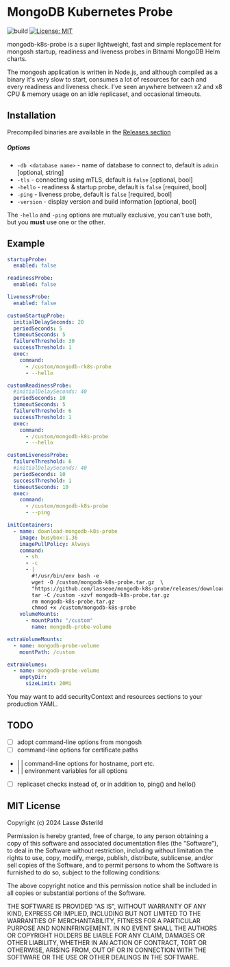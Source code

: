 # MongoDB Kubernetes Probe

![build](https://github.com/lasseoe/mongodb-k8s-probe/actions/workflows/ci.yml/badge.svg)
[![License: MIT](https://img.shields.io/badge/License-MIT-brightgreen.svg)](https://opensource.org/licenses/MIT)

mongodb-k8s-probe is a super lightweight, fast and simple replacement for mongosh startup, readiness and liveness probes in Bitnami MongoDB Helm charts.

The mongosh application is written in Node.js, and although compiled as a binary it's very slow to start, consumes a lot of resources for each and every readiness and liveness check. I've seen anywhere between x2 and x8 CPU & memory usage on an idle replicaset, and occasional timeouts.

## Installation

Precompiled binaries are available in the [Releases section](https://github.com/lasseoe/mongodb-k8s-probe/releases)

##### Options

 - `-db <database name>` - name of database to connect to, default is `admin` [optional, string]
 - `-tls` - connecting using mTLS, default is `false` [optional, bool]
 - `-hello` - readiness & startup probe, default is `false` [required, bool]
 - `-ping` - liveness probe, default is `false` [required, bool]
 - `-version` - display version and build information [optional, bool]

The `-hello` and `-ping` options are mutually exclusive, you can't use both, but you **must** use one or the other.

## Example

```yaml
startupProbe:
  enabled: false

readinessProbe:
  enabled: false

livenessProbe:
  enabled: false

customStartupProbe:
  initialDelaySeconds: 20
  periodSeconds: 5
  timeoutSeconds: 5
  failureThreshold: 30
  successThreshold: 1
  exec:
    command:
      - /custom/mongodb-rk8s-probe
      - --hello

customReadinessProbe:
  #initialDelaySeconds: 40
  periodSeconds: 10
  timeoutSeconds: 5
  failureThreshold: 6
  successThreshold: 1
  exec:
    command:
      - /custom/mongodb-k8s-probe
      - --hello

customLivenessProbe:
  failureThreshold: 6
  #initialDelaySeconds: 40
  periodSeconds: 10
  successThreshold: 1
  timeoutSeconds: 10
  exec:
    command:
      - /custom/mongodb-k8s-probe
      - --ping

initContainers:
  - name: download-mongodb-k8s-probe
    image: busybox:1.36
    imagePullPolicy: Always
    command:
      - sh
      - -c
      - |
        #!/usr/bin/env bash -e
        wget -O /custom/mongodb-k8s-probe.tar.gz  \
        "https://github.com/lasseoe/mongodb-k8s-probe/releases/download/vX.X.X/mongodb-k8s-probe_linux_amd64.tar.gz"
        tar -C /custom -xzvf mongodb-k8s-probe.tar.gz
        rm mongodb-k8s-probe.tar.gz
        chmod +x /custom/mongodb-k8s-probe
    volumeMounts:
      - mountPath: "/custom"
        name: mongodb-probe-volume

extraVolumeMounts:
  - name: mongodb-probe-volume
    mountPath: /custom

extraVolumes:
  - name: mongodb-probe-volume
    emptyDir:
      sizeLimit: 20Mi
```

You may want to add securityContext and resources sections to your production YAML.


## TODO

 - [ ] adopt command-line options from mongosh
 - [ ] command-line options for certificate paths
 - | | command-line options for hostname, port etc.
 - | | environment variables for all options
 - [ ] replicaset checks instead of, or in addition to, ping() and hello()

## MIT License

Copyright (c) 2024 Lasse Østerild

Permission is hereby granted, free of charge, to any person obtaining a copy
of this software and associated documentation files (the "Software"), to deal
in the Software without restriction, including without limitation the rights
to use, copy, modify, merge, publish, distribute, sublicense, and/or sell
copies of the Software, and to permit persons to whom the Software is
furnished to do so, subject to the following conditions:

The above copyright notice and this permission notice shall be included in all
copies or substantial portions of the Software.

THE SOFTWARE IS PROVIDED "AS IS", WITHOUT WARRANTY OF ANY KIND, EXPRESS OR
IMPLIED, INCLUDING BUT NOT LIMITED TO THE WARRANTIES OF MERCHANTABILITY,
FITNESS FOR A PARTICULAR PURPOSE AND NONINFRINGEMENT. IN NO EVENT SHALL THE
AUTHORS OR COPYRIGHT HOLDERS BE LIABLE FOR ANY CLAIM, DAMAGES OR OTHER
LIABILITY, WHETHER IN AN ACTION OF CONTRACT, TORT OR OTHERWISE, ARISING FROM,
OUT OF OR IN CONNECTION WITH THE SOFTWARE OR THE USE OR OTHER DEALINGS IN THE
SOFTWARE.

